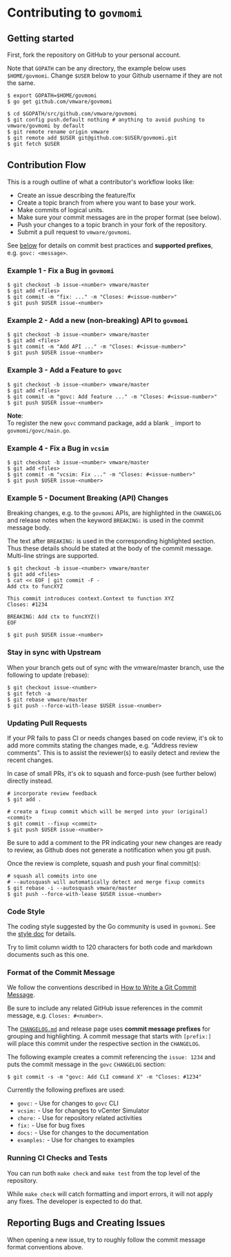 # Contributing to `govmomi`

## Getting started

First, fork the repository on GitHub to your personal account.

Note that `GOPATH` can be any directory, the example below uses `$HOME/govmomi`.
Change `$USER` below to your Github username if they are not the same.

```console
$ export GOPATH=$HOME/govmomi
$ go get github.com/vmware/govmomi

$ cd $GOPATH/src/github.com/vmware/govmomi
$ git config push.default nothing # anything to avoid pushing to vmware/govmomi by default
$ git remote rename origin vmware
$ git remote add $USER git@github.com:$USER/govmomi.git
$ git fetch $USER
```

## Contribution Flow

This is a rough outline of what a contributor's workflow looks like:

- Create an issue describing the feature/fix
- Create a topic branch from where you want to base your work.
- Make commits of logical units.
- Make sure your commit messages are in the proper format (see below).
- Push your changes to a topic branch in your fork of the repository.
- Submit a pull request to `vmware/govmomi`.

See [below](#format-of-the-commit-message) for details on commit best practices
and **supported prefixes**, e.g. `govc: <message>`.

### Example 1 - Fix a Bug in `govmomi`

```console
$ git checkout -b issue-<number> vmware/master
$ git add <files>
$ git commit -m "fix: ..." -m "Closes: #<issue-number>"
$ git push $USER issue-<number>
```

### Example 2 - Add a new (non-breaking) API to `govmomi`

```console
$ git checkout -b issue-<number> vmware/master
$ git add <files>
$ git commit -m "Add API ..." -m "Closes: #<issue-number>"
$ git push $USER issue-<number>
```

### Example 3 - Add a Feature to `govc`

```console
$ git checkout -b issue-<number> vmware/master
$ git add <files>
$ git commit -m "govc: Add feature ..." -m "Closes: #<issue-number>"
$ git push $USER issue-<number>
```
**Note**:  
To register the new `govc` command package, add a blank `_` import to `govmomi/govc/main.go`.

### Example 4 - Fix a Bug in `vcsim`

```console
$ git checkout -b issue-<number> vmware/master
$ git add <files>
$ git commit -m "vcsim: Fix ..." -m "Closes: #<issue-number>"
$ git push $USER issue-<number>
```

### Example 5 - Document Breaking (API) Changes

Breaking changes, e.g. to the `govmomi` APIs, are highlighted in the `CHANGELOG`
and release notes when the keyword `BREAKING:` is used in the commit message
body. 

The text after `BREAKING:` is used in the corresponding highlighted section.
Thus these details should be stated at the body of the commit message.
Multi-line strings are supported.

```console
$ git checkout -b issue-<number> vmware/master
$ git add <files>
$ cat << EOF | git commit -F -
Add ctx to funcXYZ

This commit introduces context.Context to function XYZ
Closes: #1234

BREAKING: Add ctx to funcXYZ()
EOF

$ git push $USER issue-<number>
```

### Stay in sync with Upstream

When your branch gets out of sync with the vmware/master branch, use the
following to update (rebase):

```console
$ git checkout issue-<number>
$ git fetch -a
$ git rebase vmware/master
$ git push --force-with-lease $USER issue-<number>
```

### Updating Pull Requests

If your PR fails to pass CI or needs changes based on code review, it's ok to
add more commits stating the changes made, e.g. "Address review comments". This
is to assist the reviewer(s) to easily detect and review the recent changes.

In case of small PRs, it's ok to squash and force-push (see further below)
directly instead.

```console
# incorporate review feedback
$ git add .

# create a fixup commit which will be merged into your (original) <commit>
$ git commit --fixup <commit>
$ git push $USER issue-<number>
```

Be sure to add a comment to the PR indicating your new changes are ready to
review, as Github does not generate a notification when you git push.

Once the review is complete, squash and push your final commit(s):

```console
# squash all commits into one
# --autosquash will automatically detect and merge fixup commits
$ git rebase -i --autosquash vmware/master
$ git push --force-with-lease $USER issue-<number>
```

### Code Style

The coding style suggested by the Go community is used in `govmomi`. See the
[style doc](https://github.com/golang/go/wiki/CodeReviewComments) for details.

Try to limit column width to 120 characters for both code and markdown documents
such as this one.

### Format of the Commit Message

We follow the conventions described in [How to Write a Git Commit
Message](http://chris.beams.io/posts/git-commit/).

Be sure to include any related GitHub issue references in the commit message,
e.g. `Closes: #<number>`.

The [`CHANGELOG.md`](./CHANGELOG.md) and release page uses **commit message
prefixes** for grouping and highlighting. A commit message that
starts with `[prefix:] ` will place this commit under the respective
section in the `CHANGELOG`. 

The following example creates a commit referencing the `issue: 1234` and puts
the commit message in the `govc` `CHANGELOG` section:

```console
$ git commit -s -m "govc: Add CLI command X" -m "Closes: #1234"
```

Currently the following prefixes are used:

- `govc:` - Use for changes to `govc` CLI
- `vcsim:` - Use for changes to vCenter Simulator
- `chore:` - Use for repository related activities
- `fix:` - Use for bug fixes
- `docs:` - Use for changes to the documentation
- `examples:` - Use for changes to examples

### Running CI Checks and Tests
You can run both `make check` and `make test` from the top level of the
repository. 

While `make check` will catch formatting and import errors, it will not apply
any fixes. The developer is expected to do that.

## Reporting Bugs and Creating Issues

When opening a new issue, try to roughly follow the commit message format
conventions above.
